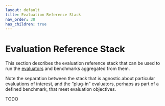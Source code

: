 ```yaml
---
layout: default
title: Evaluation Reference Stack
nav_order: 30
has_children: true
---
```


# Evaluation Reference Stack

This section describes the evaluation reference stack that can be used to run the [evaluators]({{site.baseurl}}/evaluators/evaluators) and benchmarks aggregated from them. 

Note the separation between the stack that is agnostic about particular evaluations of interest, and the &ldquo;plug-in&rdquo; evaluators, perhaps as part of a defined benchmark, that meet evaluation objectives. 

TODO
